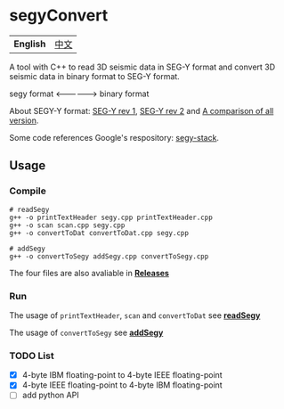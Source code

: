# segyConvert

<table>
  <tr>
    <td><b>English</b></td>
    <td><a href="./README_ZH.md">中文</a></td>
  </tr>
</table>

A tool with C++ to read 3D seismic data in SEG-Y format 
and convert 3D seismic data in binary format to SEG-Y format.

segy format <------> binary format

About SEGY-Y format: [SEG-Y rev 1](https://seg.org/Portals/0/SEG/News%20and%20Resources/Technical%20Standards/seg_y_rev1.pdf), [SEG-Y rev 2](https://seg.org/Portals/0/SEG/News%20and%20Resources/Technical%20Standards/seg_y_rev2_0-mar2017.pdf) and [A comparison of all version](https://wiki.seg.org/images/4/42/SEG-Y_bytestream_all_revisions.pdf).

Some code references Google's respository: [segy-stack](https://github.com/google/segy-stack).


## Usage

### Compile

```shell
# readSegy
g++ -o printTextHeader segy.cpp printTextHeader.cpp
g++ -o scan scan.cpp segy.cpp
g++ -o convertToDat convertToDat.cpp segy.cpp

# addSegy
g++ -o convertToSegy addSegy.cpp convertToSegy.cpp
```

The four files are also avaliable in [**Releases**](https://github.com/JintaoLee-Roger/segyConvert/releases)

### Run

The usage of `printTextHeader`, `scan` and `convertToDat` see [**readSegy**](https://github.com/JintaoLee-Roger/segyConvert/blob/master/readSegy/README.md) 

The usage of `convertToSegy` see [**addSegy**](https://github.com/JintaoLee-Roger/segyConvert/blob/master/addSegy/README.md)


### TODO List

- [x] 4-byte IBM floating-point to 4-byte IEEE floating-point
- [x] 4-byte IEEE floating-point to 4-byte IBM floating-point
- [ ] add python API
